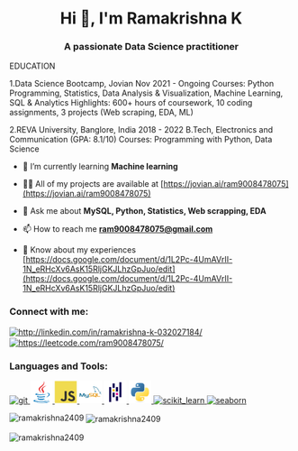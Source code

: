 
<h1 align="center">Hi 👋, I'm Ramakrishna K</h1>
<h3 align="center">A passionate Data Science practitioner</h3>

EDUCATION

1.Data Science Bootcamp, Jovian                                                                              Nov 2021 - Ongoing
Courses: Python Programming, Statistics, Data Analysis & Visualization, Machine Learning, SQL & Analytics
Highlights: 600+ hours of coursework, 10 coding assignments, 3 projects (Web scraping, EDA, ML)

2.REVA University, Banglore, India                                                                                       2018 - 2022
B.Tech, Electronics and Communication (GPA: 8.1/10)
Courses: Programming with Python, Data Science

- 🌱 I’m currently learning **Machine learning**

- 👨‍💻 All of my projects are available at [https://jovian.ai/ram9008478075](https://jovian.ai/ram9008478075)

- 💬 Ask me about **MySQL, Python, Statistics, Web scrapping, EDA**

- 📫 How to reach me **ram9008478075@gmail.com**

- 📄 Know about my experiences [https://docs.google.com/document/d/1L2Pc-4UmAVrII-1N_eRHcXv6AsK15RljGKJLhzGpJuo/edit](https://docs.google.com/document/d/1L2Pc-4UmAVrII-1N_eRHcXv6AsK15RljGKJLhzGpJuo/edit)

<h3 align="left">Connect with me:</h3>
<p align="left">
<a href="https://linkedin.com/in/http://linkedin.com/in/ramakrishna-k-032027184/" target="blank"><img align="center" src="https://raw.githubusercontent.com/rahuldkjain/github-profile-readme-generator/master/src/images/icons/Social/linked-in-alt.svg" alt="http://linkedin.com/in/ramakrishna-k-032027184/" height="30" width="40" /></a>
<a href="https://www.leetcode.com/https://leetcode.com/ram9008478075/" target="blank"><img align="center" src="https://raw.githubusercontent.com/rahuldkjain/github-profile-readme-generator/master/src/images/icons/Social/leet-code.svg" alt="https://leetcode.com/ram9008478075/" height="30" width="40" /></a>
</p>

<h3 align="left">Languages and Tools:</h3>
<p align="left"> <a href="https://git-scm.com/" target="_blank" rel="noreferrer"> <img src="https://www.vectorlogo.zone/logos/git-scm/git-scm-icon.svg" alt="git" width="40" height="40"/> </a> <a href="https://www.java.com" target="_blank" rel="noreferrer"> <img src="https://raw.githubusercontent.com/devicons/devicon/master/icons/java/java-original.svg" alt="java" width="40" height="40"/> </a> <a href="https://developer.mozilla.org/en-US/docs/Web/JavaScript" target="_blank" rel="noreferrer"> <img src="https://raw.githubusercontent.com/devicons/devicon/master/icons/javascript/javascript-original.svg" alt="javascript" width="40" height="40"/> </a> <a href="https://www.mysql.com/" target="_blank" rel="noreferrer"> <img src="https://raw.githubusercontent.com/devicons/devicon/master/icons/mysql/mysql-original-wordmark.svg" alt="mysql" width="40" height="40"/> </a> <a href="https://pandas.pydata.org/" target="_blank" rel="noreferrer"> <img src="https://raw.githubusercontent.com/devicons/devicon/2ae2a900d2f041da66e950e4d48052658d850630/icons/pandas/pandas-original.svg" alt="pandas" width="40" height="40"/> </a> <a href="https://www.python.org" target="_blank" rel="noreferrer"> <img src="https://raw.githubusercontent.com/devicons/devicon/master/icons/python/python-original.svg" alt="python" width="40" height="40"/> </a> <a href="https://scikit-learn.org/" target="_blank" rel="noreferrer"> <img src="https://upload.wikimedia.org/wikipedia/commons/0/05/Scikit_learn_logo_small.svg" alt="scikit_learn" width="40" height="40"/> </a> <a href="https://seaborn.pydata.org/" target="_blank" rel="noreferrer"> <img src="https://seaborn.pydata.org/_images/logo-mark-lightbg.svg" alt="seaborn" width="40" height="40"/> </a> </p>

<p><img align="left" src="https://github-readme-stats.vercel.app/api/top-langs?username=ramakrishna2409&show_icons=true&locale=en&layout=compact" alt="ramakrishna2409" /></p>

<p>&nbsp;<img align="center" src="https://github-readme-stats.vercel.app/api?username=ramakrishna2409&show_icons=true&locale=en" alt="ramakrishna2409" /></p>

<p><img align="center" src="https://github-readme-streak-stats.herokuapp.com/?user=ramakrishna2409&" alt="ramakrishna2409" /></p>

